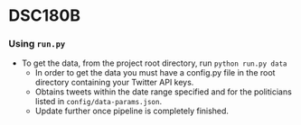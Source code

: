 # DSC180B

### Using `run.py`
- To get the data, from the project root directory, run `python run.py data`
    * In order to get the data you must have a config.py file in the root directory containing your Twitter API keys.
    * Obtains tweets within the date range specified and for the politicians listed in `config/data-params.json`.
    * Update further once pipeline is completely finished.